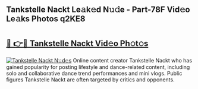 ## Tankstelle Nackt Le𝚊k𝚎d N𝚞𝚍e - Part-78F Vid𝚎o Le𝚊ks Photos q2KE8

# <h2><a href="http://fb8kg4f.evod.top/?m=Tankstelle+Nackt">🔗 👉🔴 Tankstelle Nackt Vid𝚎o Ph𝚘t𝚘s</a></h2>

[![Tankstelle Nackt N𝚞d𝚎s](https://i.imgur.com/8V9OHl7.gif)](http://fb8kg4f.evod.top/?m=Tankstelle+Nackt)
Online content creator Tankstelle Nackt who has gained popularity for posting lifestyle and dance-related content, including solo and collaborative dance trend performances and mini vlogs. Public figures Tankstelle Nackt are often targeted by critics and opponents. 
